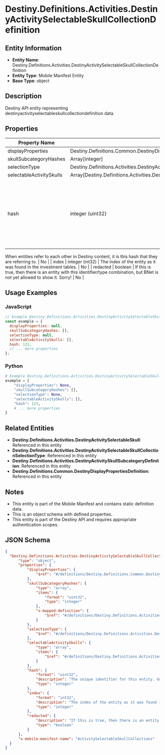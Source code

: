 # Destiny.Definitions.Activities.DestinyActivitySelectableSkullCollectionDefinition

## Entity Information
- **Entity Name**: Destiny.Definitions.Activities.DestinyActivitySelectableSkullCollectionDefinition
- **Entity Type**: Mobile Manifest Entity
- **Base Type**: object

## Description
Destiny API entity representing destinyactivityselectableskullcollectiondefinition data.

## Properties

| Property Name | Type | Description | Required |
|---------------|------|-------------|----------|
| displayProperties | Destiny.Definitions.Common.DestinyDisplayPropertiesDefinition |  | No |
| skullSubcategoryHashes | Array[integer] |  | No |
| selectionType | Destiny.Definitions.Activities.DestinyActivitySelectableSkullCollectionSelectionType |  | No |
| selectableActivitySkulls | Array[Destiny.Definitions.Activities.DestinyActivitySelectableSkull] |  | No |
| hash | integer (uint32) | The unique identifier for this entity. Guaranteed to be unique for the type of entity, but not globally.
When entities refer to each other in Destiny content, it is this hash that they are referring to. | No |
| index | integer (int32) | The index of the entity as it was found in the investment tables. | No |
| redacted | boolean | If this is true, then there is an entity with this identifier/type combination, but BNet is not yet allowed to show it. Sorry! | No |

## Usage Examples

### JavaScript
```javascript
// Example Destiny.Definitions.Activities.DestinyActivitySelectableSkullCollectionDefinition object
const example = {
  displayProperties: null,
  skullSubcategoryHashes: [],
  selectionType: null,
  selectableActivitySkulls: [],
  hash: 123,
  // ... more properties
};
```

### Python
```python
# Example Destiny.Definitions.Activities.DestinyActivitySelectableSkullCollectionDefinition object
example = {
    "displayProperties": None,
    "skullSubcategoryHashes": [],
    "selectionType": None,
    "selectableActivitySkulls": [],
    "hash": 123,
    # ... more properties
}
```

## Related Entities
- **Destiny.Definitions.Activities.DestinyActivitySelectableSkull**: Referenced in this entity
- **Destiny.Definitions.Activities.DestinyActivitySelectableSkullCollectionSelectionType**: Referenced in this entity
- **Destiny.Definitions.Activities.DestinyActivitySkullSubcategoryDefinition**: Referenced in this entity
- **Destiny.Definitions.Common.DestinyDisplayPropertiesDefinition**: Referenced in this entity

## Notes
- This entity is part of the Mobile Manifest and contains static definition data.
- This is an object schema with defined properties.
- This entity is part of the Destiny API and requires appropriate authentication scopes.

## JSON Schema
```json
{
  "Destiny.Definitions.Activities.DestinyActivitySelectableSkullCollectionDefinition":   {
      "type": "object",
      "properties": {
          "displayProperties": {
              "$ref": "#/definitions/Destiny.Definitions.Common.DestinyDisplayPropertiesDefinition"
          },
          "skullSubcategoryHashes": {
              "type": "array",
              "items": {
                  "format": "uint32",
                  "type": "integer"
              },
              "x-mapped-definition": {
                  "$ref": "#/definitions/Destiny.Definitions.Activities.DestinyActivitySkullSubcategoryDefinition"
              }
          },
          "selectionType": {
              "$ref": "#/definitions/Destiny.Definitions.Activities.DestinyActivitySelectableSkullCollectionSelectionType"
          },
          "selectableActivitySkulls": {
              "type": "array",
              "items": {
                  "$ref": "#/definitions/Destiny.Definitions.Activities.DestinyActivitySelectableSkull"
              }
          },
          "hash": {
              "format": "uint32",
              "description": "The unique identifier for this entity. Guaranteed to be unique for the type of entity, but not globally.\r\nWhen entities refer to each other in Destiny content, it is this hash that they are referring to.",
              "type": "integer"
          },
          "index": {
              "format": "int32",
              "description": "The index of the entity as it was found in the investment tables.",
              "type": "integer"
          },
          "redacted": {
              "description": "If this is true, then there is an entity with this identifier/type combination, but BNet is not yet allowed to show it. Sorry!",
              "type": "boolean"
          }
      },
      "x-mobile-manifest-name": "ActivitySelectableSkullCollections"
  }
}
```
